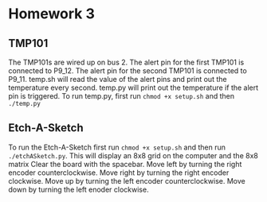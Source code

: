 # Homework 3
## TMP101
The TMP101s are wired up on bus 2. The alert pin for the first TMP101 is connected to P9_12. The alert pin for the second TMP101 is connected to P9_11.
temp.sh will read the value of the alert pins and print out the temperature every second. temp.py will print out the temperature if the alert pin is triggered.
To run temp.py, first run `chmod +x setup.sh` and then `./temp.py`

## Etch-A-Sketch
To run the Etch-A-Sketch first run `chmod +x setup.sh` and then run `./etchASketch.py`. This will display an 8x8 grid on the computer and the 8x8 matrix
Clear the board with the spacebar. 
Move left by turning the right encoder counterclockwise. 
Move right by turning the right encoder clockwise.
Move up by turning the left encoder counterclockwise.
Move down by turning the left enoder clockwise.
